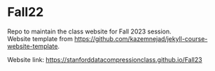 # Fall22

Repo to maintain the class website for Fall 2023 session.\
Website template from https://github.com/kazemnejad/jekyll-course-website-template.

Website link:
https://stanforddatacompressionclass.github.io/Fall23
